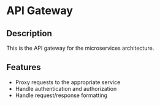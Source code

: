 # API Gateway

## Description

This is the API gateway for the microservices architecture.

## Features

- Proxy requests to the appropriate service
- Handle authentication and authorization
- Handle request/response formatting
